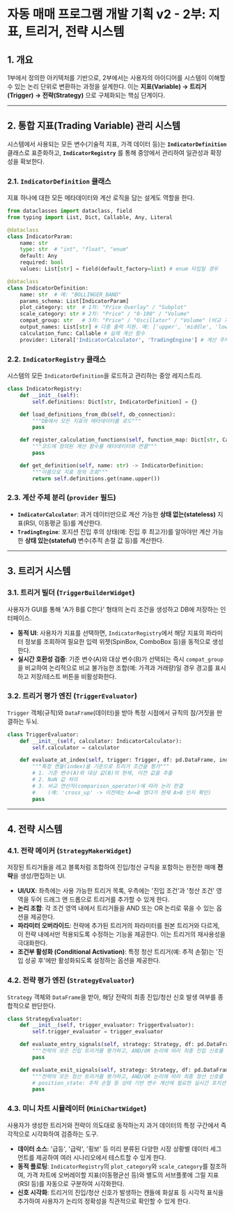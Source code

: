 # 자동 매매 프로그램 개발 기획 v2 - 2부: 지표, 트리거, 전략 시스템

## 1. 개요

1부에서 정의한 아키텍처를 기반으로, 2부에서는 사용자의 아이디어를 시스템이 이해할 수 있는 논리 단위로 변환하는 과정을 설계한다. 이는 **지표(Variable) → 트리거(Trigger) → 전략(Strategy)** 으로 구체화되는 핵심 단계이다.

---

## 2. 통합 지표(Trading Variable) 관리 시스템

시스템에서 사용되는 모든 변수(기술적 지표, 가격 데이터 등)는 **`IndicatorDefinition`** 클래스로 표준화하고, **`IndicatorRegistry`** 를 통해 중앙에서 관리하여 일관성과 확장성을 확보한다.

### 2.1. `IndicatorDefinition` 클래스
지표 하나에 대한 모든 메타데이터와 계산 로직을 담는 설계도 역할을 한다.

```python
from dataclasses import dataclass, field
from typing import List, Dict, Callable, Any, Literal

@dataclass
class IndicatorParam:
    name: str
    type: str  # "int", "float", "enum"
    default: Any
    required: bool
    values: List[str] = field(default_factory=list) # enum 타입일 경우

@dataclass
class IndicatorDefinition:
    name: str  # 예: "BOLLINGER_BAND"
    params_schema: List[IndicatorParam]
    plot_category: str  # 1차: "Price Overlay" / "Subplot"
    scale_category: str # 2차: "Price" / "0-100" / "Volume"
    compat_group: str   # 3차: "Price" / "Oscillator" / "Volume" (비교 가능성 검증용)
    output_names: List[str] # 다중 출력 지원. 예: ['upper', 'middle', 'lower']
    calculation_func: Callable # 실제 계산 함수
    provider: Literal['IndicatorCalculator', 'TradingEngine'] # 계산 주체
```

### 2.2. `IndicatorRegistry` 클래스
시스템의 모든 `IndicatorDefinition`을 로드하고 관리하는 중앙 레지스트리.

```python
class IndicatorRegistry:
    def __init__(self):
        self.definitions: Dict[str, IndicatorDefinition] = {}

    def load_definitions_from_db(self, db_connection):
        """DB에서 모든 지표의 메타데이터를 로드"""
        pass

    def register_calculation_functions(self, function_map: Dict[str, Callable]):
        """코드에 정의된 계산 함수를 메타데이터와 연결"""
        pass

    def get_definition(self, name: str) -> IndicatorDefinition:
        """이름으로 지표 정의 조회"""
        return self.definitions.get(name.upper())
```

### 2.3. 계산 주체 분리 (`provider` 필드)
*   **`IndicatorCalculator`**: 과거 데이터만으로 계산 가능한 **상태 없는(stateless)** 지표(RSI, 이동평균 등)를 계산한다.
*   **`TradingEngine`**: 포지션 진입 후의 상태(예: 진입 후 최고가)를 알아야만 계산 가능한 **상태 있는(stateful)** 변수(추적 손절 값 등)를 계산한다.

---

## 3. 트리거 시스템

### 3.1. 트리거 빌더 (`TriggerBuilderWidget`)
사용자가 GUI를 통해 'A가 B를 C한다' 형태의 논리 조건을 생성하고 DB에 저장하는 인터페이스.

*   **동적 UI**: 사용자가 지표를 선택하면, `IndicatorRegistry`에서 해당 지표의 파라미터 정보를 조회하여 필요한 입력 위젯(SpinBox, ComboBox 등)을 동적으로 생성한다.
*   **실시간 호환성 검증**: 기준 변수(A)와 대상 변수(B)가 선택되는 즉시 `compat_group`을 비교하여 논리적으로 비교 불가능한 조합(예: 가격과 거래량)일 경우 경고를 표시하고 저장/테스트 버튼을 비활성화한다.

### 3.2. 트리거 평가 엔진 (`TriggerEvaluator`)
`Trigger` 객체(규칙)와 `DataFrame`(데이터)을 받아 특정 시점에서 규칙의 참/거짓을 판결하는 두뇌.

```python
class TriggerEvaluator:
    def __init__(self, calculator: IndicatorCalculator):
        self.calculator = calculator

    def evaluate_at_index(self, trigger: Trigger, df: pd.DataFrame, index: int) -> bool:
        """특정 캔들(index)을 기준으로 트리거 조건을 평가"""
        # 1. 기준 변수(A)와 대상 값(B)의 현재, 이전 값을 추출
        # 2. NaN 값 처리
        # 3. 비교 연산자(comparison_operator)에 따라 논리 판결
        #    (예: 'cross_up' -> 이전에는 A<=B 였다가 현재 A>B 인지 확인)
        pass
```

---

## 4. 전략 시스템

### 4.1. 전략 메이커 (`StrategyMakerWidget`)
저장된 트리거들을 레고 블록처럼 조합하여 진입/청산 규칙을 포함하는 완전한 매매 **전략**을 생성/편집하는 UI.

*   **UI/UX**: 좌측에는 사용 가능한 트리거 목록, 우측에는 '진입 조건'과 '청산 조건' 영역을 두어 드래그 앤 드롭으로 트리거를 추가할 수 있게 한다.
*   **논리 조합**: 각 조건 영역 내에서 트리거들을 AND 또는 OR 논리로 묶을 수 있는 옵션을 제공한다.
*   **파라미터 오버라이드**: 전략에 추가된 트리거의 파라미터를 원본 트리거와 다르게, 이 전략 내에서만 적용되도록 수정하는 기능을 제공한다. 이는 트리거의 재사용성을 극대화한다.
*   **조건부 활성화 (Conditional Activation)**: 특정 청산 트리거(예: 추적 손절)는 '진입 성공 후'에만 활성화되도록 설정하는 옵션을 제공한다.

### 4.2. 전략 평가 엔진 (`StrategyEvaluator`)
`Strategy` 객체와 `DataFrame`을 받아, 해당 전략의 최종 진입/청산 신호 발생 여부를 종합적으로 판단한다.

```python
class StrategyEvaluator:
    def __init__(self, trigger_evaluator: TriggerEvaluator):
        self.trigger_evaluator = trigger_evaluator

    def evaluate_entry_signals(self, strategy: Strategy, df: pd.DataFrame, index: int) -> bool:
        """전략의 모든 진입 트리거를 평가하고, AND/OR 논리에 따라 최종 진입 신호를 반환"""
        pass

    def evaluate_exit_signals(self, strategy: Strategy, df: pd.DataFrame, index: int, position_state: dict) -> bool:
        """전략의 모든 청산 트리거를 평가하고, AND/OR 논리에 따라 최종 청산 신호를 반환"""
        # position_state: 추적 손절 등 상태 기반 변수 계산에 필요한 실시간 포지션 정보
        pass
```

### 4.3. 미니 차트 시뮬레이터 (`MiniChartWidget`)
사용자가 생성한 트리거와 전략이 의도대로 동작하는지 과거 데이터의 특정 구간에서 즉각적으로 시각화하여 검증하는 도구.

*   **데이터 소스**: '급등', '급락', '횡보' 등 미리 분류된 다양한 시장 상황별 데이터 세그먼트를 제공하여 여러 시나리오에서 테스트할 수 있게 한다.
*   **동적 플로팅**: `IndicatorRegistry`의 `plot_category`와 `scale_category`를 참조하여, 가격 차트에 오버레이할 지표(이동평균선 등)와 별도의 서브플롯에 그릴 지표(RSI 등)를 자동으로 구분하여 시각화한다.
*   **신호 시각화**: 트리거의 진입/청산 신호가 발생하는 캔들에 화살표 등 시각적 표식을 추가하여 사용자가 논리의 정확성을 직관적으로 확인할 수 있게 한다.
